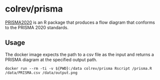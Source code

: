 # colrev/prisma

[PRISMA2020](https://github.com/prisma-flowdiagram/PRISMA2020) is an R package that produces a flow diagram that conforms to the PRISMA 2020 standards.

## Usage

The docker image expects the path to a csv file as the input and returns a PRISMA diagram at the specified output path.

`docker run --rm -ti -v ${PWD}:/data colrev/prisma Rscript /prisma.R /data/PRISMA.csv /data/output.png`